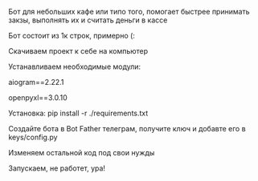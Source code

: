 Бот для небольших кафе или типо того, помогает быстрее принимать закзы, выполнять их и считать деньги в кассе

Бот состоит из 1к строк, примерно (:

Скачиваем проект к себе на компьютер

Устанавливаем необходимые модули:

aiogram==2.22.1

openpyxl==3.0.10

Установка: pip install -r ./requirements.txt

Создайте бота в Bot Father телеграм, получите ключ и добавте его в keys/config.py

Изменяем остальной код под свои нужды

Запускаем, не работет, ура!
